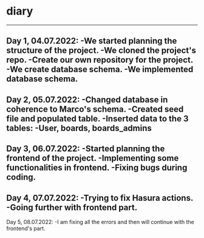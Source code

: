 # diary
-----------------------------------------------------------------------------------------------------------------------------------------------------------------------

Day 1, 04.07.2022:
-We started planning the structure of the project.
-We cloned the project's repo.
-Create our own repository for the project.
-We create database schema.
-We implemented database schema.
-----------------------------------------------------------------------------------------------------------------------------------------------------------------------

Day 2, 05.07.2022:
-Changed database in coherence to Marco's schema.
-Created seed file and populated table.
-Inserted data to the 3 tables:
-User, boards, boards_admins 
-----------------------------------------------------------------------------------------------------------------------------------------------------------------------

Day 3, 06.07.2022:
-Started planning the frontend of the project.
-Implementing some functionalities in frontend.
-Fixing bugs during coding.
-----------------------------------------------------------------------------------------------------------------------------------------------------------------------

Day 4, 07.07.2022:
-Trying to fix Hasura actions.
-Going further with frontend part.
-----------------------------------------------------------------------------------------------------------------------------------------------------------------------
Day 5, 08.07.2022:
-I am fixing all the errors and then will continue with the frontend's part.
